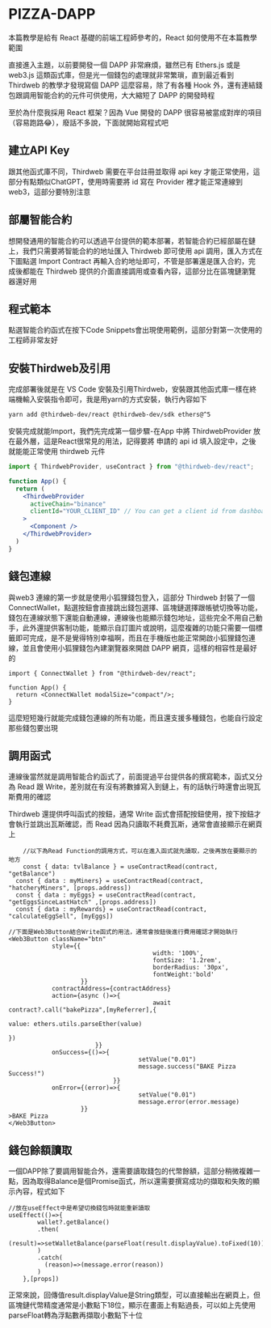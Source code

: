 # PIZZA-DAPP
本篇教學是給有 React 基礎的前端工程師參考的，React 如何使用不在本篇教學範圍

直接進入主題，以前要開發一個 DAPP 非常麻煩，雖然已有 Ethers.js 或是 web3.js 這類函式庫，但是光一個錢包的處理就非常繁瑣，直到最近看到 Thirdweb 的教學才發現寫個 DAPP 這麼容易，除了有各種 Hook 外，還有連結錢包跟調用智能合約的元件可供使用，大大縮短了 DAPP 的開發時程

至於為什麼我採用 React 框架？因為 Vue 開發的 DAPP 很容易被當成對岸的項目（容易跑路😂），廢話不多說，下面就開始寫程式吧

## 建立API Key

跟其他函式庫不同，Thirdweb 需要在平台註冊並取得 api key 才能正常使用，這部分有點類似ChatGPT，使用時需要將 id 寫在 Provider 裡才能正常連線到 web3，這部分要特別注意

## 部屬智能合約

想開發通用的智能合約可以透過平台提供的範本部署，若智能合約已經部屬在鏈上，我們只需要將智能合約的地址匯入 Thirdweb 即可使用 api 調用，匯入方式在下圖點選 Import Contract 再輸入合約地址即可，不管是部署還是匯入合約，完成後都能在 Thirdweb 提供的介面直接調用或查看內容，這部分比在區塊鏈瀏覽器還好用

## 程式範本

點選智能合約函式在按下Code Snippets會出現使用範例，這部分對第一次使用的工程師非常友好

## 安裝Thirdweb及引用

完成部署後就是在 VS Code 安裝及引用Thirdweb，安裝跟其他函式庫一樣在終端機輸入安裝指令即可，我是用yarn的方式安裝，執行內容如下

```bash
yarn add @thirdweb-dev/react @thirdweb-dev/sdk ethers@^5
```

安裝完成就能Import，我們先完成第一個步驟-在App 中將 ThirdwebProvider 放在最外層，這是React很常見的用法，記得要將 申請的 api id 填入設定中，之後就能能正常使用 thirdweb 元件

```jsx
import { ThirdwebProvider, useContract } from "@thirdweb-dev/react";

function App() {
  return (
    <ThirdwebProvider 
      activeChain="binance" 
      clientId="YOUR_CLIENT_ID" // You can get a client id from dashboard settings
    >
      <Component />
    </ThirdwebProvider>
  )
}
```

## 錢包連線

與web3 連線的第一步就是使用小狐狸錢包登入，這部分 Thirdweb 封裝了一個 ConnectWallet，點選按鈕會直接跳出錢包選擇、區塊鏈選擇跟帳號切換等功能，錢包在連線狀態下還能自動連線，連線後也能顯示錢包地址，這些完全不用自己動手，此外還提供客制功能，能顯示自訂圖片或說明，這麼複雜的功能只需要一個標籤即可完成，是不是覺得特別幸福啊，而且在手機版也能正常開啟小狐狸錢包連線，並且會使用小狐狸錢包內建瀏覽器來開啟 DAPP 網頁，這樣的相容性是最好的

```tsx
import { ConnectWallet } from "@thirdweb-dev/react";

function App() {
  return <ConnectWallet modalSize="compact"/>;
}
```

這麼短短幾行就能完成錢包連線的所有功能，而且還支援多種錢包，也能自行設定那些錢包要出現


## 調用函式

連線後當然就是調用智能合約函式了，前面提過平台提供各的撰寫範本，函式又分為 Read 跟 Write，差別就在有沒有將數據寫入到鏈上，有的話執行時還會出現瓦斯費用的確認

Thirdweb 還提供呼叫函式的按鈕，通常 Write 函式會搭配按鈕使用，按下按鈕才會執行並跳出瓦斯確認，而 Read 因為只讀取不耗費瓦斯，通常會直接顯示在網頁上

```tsx
	//以下為Read Function的調用方式，可以在進入函式就先讀取，之後再放在要顯示的地方
	const { data: tvlBalance } = useContractRead(contract, "getBalance")
  const { data : myMiners} = useContractRead(contract, "hatcheryMiners", [props.address])
  const { data : myEggs} = useContractRead(contract, "getEggsSinceLastHatch" ,[props.address])
  const { data : myRewards} = useContractRead(contract, "calculateEggSell", [myEggs])
```

```tsx
//下面是Web3Button結合Write函式的用法，通常會按鈕後進行費用確認才開始執行
<Web3Button className="btn"
            style={{  
										width: '100%', 
										fontSize: '1.2rem', 
										borderRadius: '30px', 
										fontWeight:'bold'
	                }}
            contractAddress={contractAddress}
            action={async ()=>{
				                        await contract?.call("bakePizza",[myReferrer],{
													                        value: ethers.utils.parseEther(value)
															                      })
		                }}
            onSuccess={()=>{
			                        setValue("0.01")
			                        message.success("BAKE Pizza Success!")
			                 }}
            onError={(error)=>{
			                        setValue("0.01")
			                        message.error(error.message)
                    }}
>BAKE Pizza
</Web3Button>
```

## 錢包餘額讀取

一個DAPP除了要調用智能合外，還需要讀取錢包的代幣餘額，這部分稍微複雜一點，因為取得Balance是個Promise函式，所以還需要撰寫成功的擷取和失敗的顯示內容，程式如下

```tsx
//放在useEffect中是希望切換錢包時就能重新讀取
useEffect(()=>{
        wallet?.getBalance()
        .then(
          (result)=>setWalletBalance(parseFloat(result.displayValue).toFixed(10))
        )
        .catch(
          (reason)=>(message.error(reason))
        )
    },[props])
```

正常來說，回傳值result.displayValue是String類型，可以直接輸出在網頁上，但區塊鏈代幣精度通常是小數點下18位，顯示在畫面上有點過長，可以如上先使用parseFloat轉為浮點數再擷取小數點下十位

